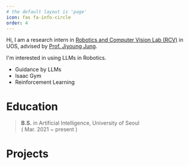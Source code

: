 ```yaml
---
# the default layout is 'page'
icon: fas fa-info-circle
order: 4
---
```




Hi, I am a research intern in [Robotics and Computer Vision Lab (RCV)](https://sites.google.com/view/rcvuos/home) in UOS, advised by [Prof. Jiyoung Jung](https://sites.google.com/view/rcvuos/Members/professor-personal-page?authuser=0).



I'm interested in using LLMs in Robotics.

- Guidance by LLMs
- Isaac Gym
- Reinforcement Learning



# Education

> **B.S.** in Artificial Intelligence, University of Seoul<br/>( Mar. 2021 ~ present )
>





# Projects


